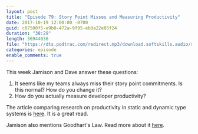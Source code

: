 ```yaml
---
layout: post
title: "Episode 79: Story Point Misses and Measuring Productivity"
date: 2017-10-19 12:00:00 -0700
guid: c87500f5-e9b0-472a-9f95-eb0a22e85f24
duration: "38:29"
length: 36944036
file: "https://dts.podtrac.com/redirect.mp3/download.softskills.audio/sse-079.mp3"
categories: episode
enable_comments: true
---
```


This week Jamison and Dave answer these questions:

1. It seems like my teams always miss their story point commitments. Is this normal? How do you change it?
2. How do you actually measure developer productivity?

The article comparing research on productivity in static and dynamic type systems is [here](https://danluu.com/empirical-pl/). It is a great read.

Jamison also mentions Goodhart's Law. Read more about it [here](https://en.wikipedia.org/wiki/Goodhart%27s_law).
